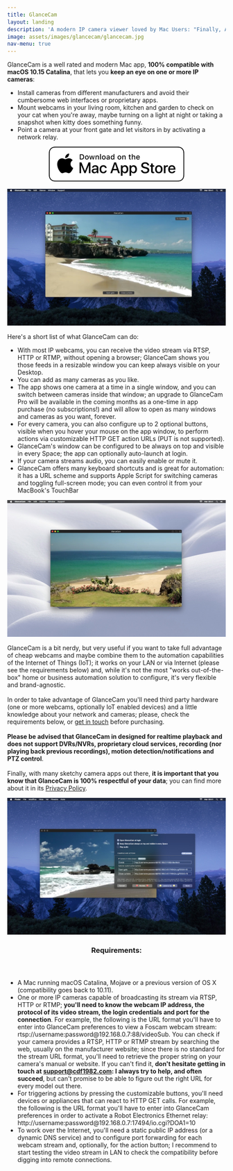 ```yaml
---
title: GlanceCam
layout: landing
description: 'A modern IP camera viewer loved by Mac Users: "Finally, A Cam Viewer that Works!" - "I use GlanceCam pretty much all day" - "This app makes viewing all of my cameras possible from one interface and I LOVE THAT" - "Remarkable and instant support"'
image: assets/images/glancecam/glancecam.jpg
nav-menu: true
---
```


<!-- Main -->
<div id="main">

<!-- One -->
<section id="one">
	<div class="inner">
		<p>GlanceCam is a well rated and modern Mac app, <b>100% compatible with macOS 10.15 Catalina</b>, that lets you <b>keep an eye on one or more IP cameras</b>:
		<ul>
			<li>Install cameras from different manufacturers and avoid their cumbersome web interfaces or proprietary apps.</li>
			<li>Mount webcams in your living room, kitchen and garden to check on your cat when you're away, maybe turning on a light at night or taking a snapshot when kitty does something funny.</li>
			<li>Point a camera at your front gate and let visitors in by activating a network relay.</li>
		</ul>
		</p>
		<p style="text-align:center">
			<a href="https://itunes.apple.com/us/app/glancecam-ip-webcam-viewer/id1360797896?l=it&ls=1&mt=12" class="image" target="new">
				<img src="assets/images/download_mac_app_store_white_bg.svg" alt="Download on the Mac App Store" data-position="center center" />
			</a>
		</p>
	</div>
</section>

<!-- Two -->
<section id="two" class="spotlights">
	<section>
		<div class="content">
			<a href="assets/images/glancecam/glancecam_03.jpg" class="image" target="new">
				<img src="assets/images/glancecam/glancecam_03.jpg" alt="" data-position="center center" />
			</a>
		</div>
		<div class="content">
			<div class="inner">
				<p>Here's a short list of what GlanceCam can do:
					<ul>
						<li>With most IP webcams, you can receive the video stream via RTSP, HTTP or RTMP, without opening a browser; GlanceCam shows you those feeds in a resizable window you can keep always visible on your Desktop.</li>
						<li>You can add as many cameras as you like.</li>
						<li>The app shows one camera at a time in a single window, and you can switch between cameras inside that window; an upgrade to GlanceCam Pro will be available in the coming months as a one-time in app purchase (no subscriptions!) and will allow to open as many windows and cameras as you want, forever.</li>
						<li>For every camera, you can also configure up to 2 optional buttons, visible when you hover your mouse on the app window, to perform actions via customizable HTTP GET action URLs (PUT is not supported).</li>
						<li>GlanceCam's window can be configured to be always on top and visible in every Space; the app can optionally auto-launch at login.</li>
						<li>If your camera streams audio, you can easily enable or mute it.</li>
						<li>GlanceCam offers many keyboard shortcuts and is great for automation: it has a URL scheme and supports Apple Script for switching cameras and toggling full-screen mode; you can even control it from your MacBook's TouchBar</li>
					</ul>
				</p>
			</div>
		</div>
	</section>
	<section>
		<div class="content">
			<a href="assets/images/glancecam/glancecam_02.jpg" class="image" target="new">
				<img src="assets/images/glancecam/glancecam_02.jpg" alt="" data-position="center center" />
			</a>
		</div>
		<div class="content">
			<div class="inner">
				<p>GlanceCam is a bit nerdy, but very useful if you want to take full advantage of cheap webcams and maybe combine them to the automation capabilities of the Internet of Things (IoT); it works on your LAN or via Internet (please see the requirements below) and, while it's not the most "works out-of-the-box" home or business automation solution to configure, it's very flexible and brand-agnostic.<br><br>In order to take advantage of GlanceCam you'll need third party hardware (one or more webcams, optionally IoT enabled devices) and a little knowledge about your network and cameras; please, check the requirements below, or <a href="mailto:support@cdf1982.com">get in touch</a> before purchasing.<br><br><b>Please be advised that GlanceCam in designed for realtime playback and does not support DVRs/NVRs, proprietary cloud services, recording (nor playing back previous recordings), motion detection/notifications and PTZ control</b>.<br><br>Finally, with many sketchy camera apps out there, <b>it is important that you know that GlanceCam is 100% respectful of your data</b>; you can find more about it in its <a href="{{ site.baseurl }}/privacy/glancecam_privacy_policy.html">Privacy Policy</a>.
				</p>
			</div>
		</div>
	</section>
	<section>
		<div class="content">
			<a href="assets/images/glancecam/glancecam_04.jpg" class="image" target="new">
				<img src="assets/images/glancecam/glancecam_04.jpg" alt="" data-position="center center" />
			</a>
		</div>
		<div class="content">
			<div class="inner">
				<header class="major">
					<h3>Requirements:</h3>
				</header>
				<p>
					<ul>
						<li>A Mac running macOS Catalina, Mojave or a previous version of OS X (compatibility goes back to 10.11).</li>
						<li>One or more IP cameras capable of broadcasting its stream via RTSP, HTTP or RTMP; <b>you'll need to know the webcam IP address, the protocol of its video stream, the login credentials and port for the connection</b>. For example, the following is the URL format you'll have to enter into GlanceCam preferences to view a Foscam webcam stream: rtsp://username:password@192.168.0.7:88/videoSub. You can check if your camera provides a RTSP, HTTP or RTMP stream by searching the web, usually on the manufacturer website; since there is no standard for the stream URL format, you'll need to retrieve the proper string on your camera's manual or website. If you can't find it, <b>don't hesitate getting in touch at <a href="mailto:support@cdf1982.com">support@cdf1982.com</a>: I always try to help, and often succeed</b>, but can't promise to be able to figure out the right URL for every model out there.</li>
						<li>For triggering actions by pressing the customizable buttons, you'll need devices or appliances that can react to HTTP GET calls. For example, the following is the URL format you'll have to enter into GlanceCam preferences in order to activate a Robot Electronics Ethernet relay: http://username:password@192.168.0.7:17494/io.cgi?DOA1=10 </li>
						<li>To work over the Internet, you'll need a static public IP address (or a dynamic DNS service) and to configure port forwarding for each webcam stream and, optionally, for the action button; I recommend to start testing the video stream in LAN to check the compatibility before digging into remote connections.</li>
					</ul>
				</p>
			</div>
		</div>
	</section>
</section>
</div>